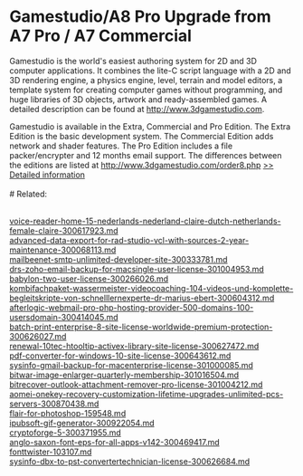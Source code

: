 # Gamestudio/A8 Pro Upgrade from A7 Pro / A7 Commercial
Gamestudio is the world's easiest authoring system for 2D and 3D computer applications. It combines the lite-C script language with a 2D and 3D rendering engine, a physics engine, level, terrain and model editors, a template system for creating computer games without programming, and huge libraries of 3D objects, artwork and ready-assembled games. A detailed description can be found at http://www.3dgamestudio.com.

Gamestudio is available in the Extra, Commercial and Pro Edition. The Extra Edition is the basic development system. The Commercial Edition adds network and shader features. The Pro Edition includes a file packer/encrypter and 12 months email support. The differences between the editions are listed at http://www.3dgamestudio.com/order8.php
[>> Detailed information](https://secure.shareit.com/shareit/product.html?productid=300164554&affiliateid=200057808)<br/><br/># Related:

<br />[voice-reader-home-15-nederlands-nederland-claire-dutch-netherlands-female-claire-300617923.md](https://github.com/downloadplanet/downloadplanet/blob/main/voice-reader-home-15-nederlands-nederland-claire-dutch-netherlands-female-claire-300617923.md)<br />[advanced-data-export-for-rad-studio-vcl-with-sources-2-year-maintenance-300068113.md](https://github.com/downloadplanet/downloadplanet/blob/main/advanced-data-export-for-rad-studio-vcl-with-sources-2-year-maintenance-300068113.md)<br />[mailbeenet-smtp-unlimited-developer-site-300333781.md](https://github.com/downloadplanet/downloadplanet/blob/main/mailbeenet-smtp-unlimited-developer-site-300333781.md)<br />[drs-zoho-email-backup-for-macsingle-user-license-301004953.md](https://github.com/downloadplanet/downloadplanet/blob/main/drs-zoho-email-backup-for-macsingle-user-license-301004953.md)<br />[babylon-two-user-license-300266026.md](https://github.com/downloadplanet/downloadplanet/blob/main/babylon-two-user-license-300266026.md)<br />[kombifachpaket-wassermeister-videocoaching-104-videos-und-komplette-begleitskripte-von-schnelllernexperte-dr-marius-ebert-300604312.md](https://github.com/downloadplanet/downloadplanet/blob/main/kombifachpaket-wassermeister-videocoaching-104-videos-und-komplette-begleitskripte-von-schnelllernexperte-dr-marius-ebert-300604312.md)<br />[afterlogic-webmail-pro-php-hosting-provider-500-domains-100-usersdomain-300414045.md](https://github.com/downloadplanet/downloadplanet/blob/main/afterlogic-webmail-pro-php-hosting-provider-500-domains-100-usersdomain-300414045.md)<br />[batch-print-enterprise-8-site-license-worldwide-premium-protection-300626027.md](https://github.com/downloadplanet/downloadplanet/blob/main/batch-print-enterprise-8-site-license-worldwide-premium-protection-300626027.md)<br />[renewal-10tec-htooltip-activex-library-site-license-300627472.md](https://github.com/downloadplanet/downloadplanet/blob/main/renewal-10tec-htooltip-activex-library-site-license-300627472.md)<br />[pdf-converter-for-windows-10-site-license-300643612.md](https://github.com/downloadplanet/downloadplanet/blob/main/pdf-converter-for-windows-10-site-license-300643612.md)<br />[sysinfo-gmail-backup-for-macenterprise-license-301000085.md](https://github.com/downloadplanet/downloadplanet/blob/main/sysinfo-gmail-backup-for-macenterprise-license-301000085.md)<br />[bitwar-image-enlarger-quarterly-membership-301016504.md](https://github.com/downloadplanet/downloadplanet/blob/main/bitwar-image-enlarger-quarterly-membership-301016504.md)<br />[bitrecover-outlook-attachment-remover-pro-license-301004212.md](https://github.com/downloadplanet/downloadplanet/blob/main/bitrecover-outlook-attachment-remover-pro-license-301004212.md)<br />[aomei-onekey-recovery-customization-lifetime-upgrades-unlimited-pcs-servers-300870438.md](https://github.com/downloadplanet/downloadplanet/blob/main/aomei-onekey-recovery-customization-lifetime-upgrades-unlimited-pcs-servers-300870438.md)<br />[flair-for-photoshop-159548.md](https://github.com/downloadplanet/downloadplanet/blob/main/flair-for-photoshop-159548.md)<br />[ipubsoft-gif-generator-300922054.md](https://github.com/downloadplanet/downloadplanet/blob/main/ipubsoft-gif-generator-300922054.md)<br />[cryptoforge-5-300371955.md](https://github.com/downloadplanet/downloadplanet/blob/main/cryptoforge-5-300371955.md)<br />[anglo-saxon-font-eps-for-all-apps-v142-300469417.md](https://github.com/downloadplanet/downloadplanet/blob/main/anglo-saxon-font-eps-for-all-apps-v142-300469417.md)<br />[fonttwister-103107.md](https://github.com/downloadplanet/downloadplanet/blob/main/fonttwister-103107.md)<br />[sysinfo-dbx-to-pst-convertertechnician-license-300626684.md](https://github.com/downloadplanet/downloadplanet/blob/main/sysinfo-dbx-to-pst-convertertechnician-license-300626684.md)